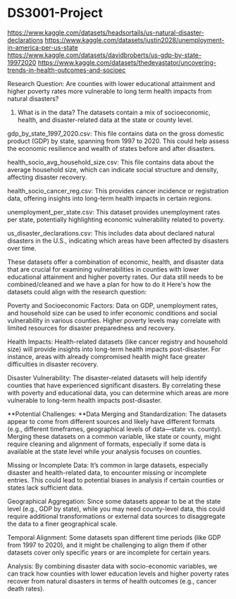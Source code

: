 # DS3001-Project
https://www.kaggle.com/datasets/headsortails/us-natural-disaster-declarations 
https://www.kaggle.com/datasets/justin2028/unemployment-in-america-per-us-state 
https://www.kaggle.com/datasets/davidbroberts/us-gdp-by-state-19972020 
https://www.kaggle.com/datasets/thedevastator/uncovering-trends-in-health-outcomes-and-socioec 


Research Question: Are counties with lower educational attainment and higher poverty rates more vulnerable to long term health impacts from natural disasters?

1. What is in the data?
The datasets contain a mix of socioeconomic, health, and disaster-related data at the state or county level.

gdp_by_state_1997_2020.csv: This file contains data on the gross domestic product (GDP) by state, spanning from 1997 to 2020. This could help assess the economic resilience and wealth of states before and after disasters.

health_socio_avg_household_size.csv: This file contains data about the average household size, which can indicate social structure and density, affecting disaster recovery.

health_socio_cancer_reg.csv: This provides cancer incidence or registration data, offering insights into long-term health impacts in certain regions.

unemployment_per_state.csv: This dataset provides unemployment rates per state, potentially highlighting economic vulnerability related to poverty.

us_disaster_declarations.csv: This includes data about declared natural disasters in the U.S., indicating which areas have been affected by disasters over time.


These datasets offer a combination of economic, health, and disaster data that are crucial for examining vulnerabilities in counties with lower educational attainment and higher poverty rates. Our data still needs to be combined/cleaned and we have a plan for how to do it Here's how the datasets could align with the research question:

Poverty and Socioeconomic Factors: Data on GDP, unemployment rates, and household size can be used to infer economic conditions and social vulnerability in various counties. Higher poverty levels may correlate with limited resources for disaster preparedness and recovery.

Health Impacts: Health-related datasets (like cancer registry and household size) will provide insights into long-term health impacts post-disaster. For instance, areas with already compromised health might face greater difficulties in disaster recovery.

Disaster Vulnerability: The disaster-related datasets will help identify counties that have experienced significant disasters. By correlating these with poverty and educational data, you can determine which areas are more vulnerable to long-term health impacts post-disaster.

**Potential Challenges:
**Data Merging and Standardization: The datasets appear to come from different sources and likely have different formats (e.g., different timeframes, geographical levels of data—state vs. county). Merging these datasets on a common variable, like state or county, might require cleaning and alignment of formats, especially if some data is available at the state level while your analysis focuses on counties.

Missing or Incomplete Data: It’s common in large datasets, especially disaster and health-related data, to encounter missing or incomplete entries. This could lead to potential biases in analysis if certain counties or states lack sufficient data.

Geographical Aggregation: Since some datasets appear to be at the state level (e.g., GDP by state), while you may need county-level data, this could require additional transformations or external data sources to disaggregate the data to a finer geographical scale.

Temporal Alignment: Some datasets span different time periods (like GDP from 1997 to 2020), and it might be challenging to align them if other datasets cover only specific years or are incomplete for certain years.

Analysis: By combining disaster data with socio-economic variables, we can track how counties with lower education levels and higher poverty rates recover from natural disasters in terms of health outcomes (e.g., cancer death rates).
